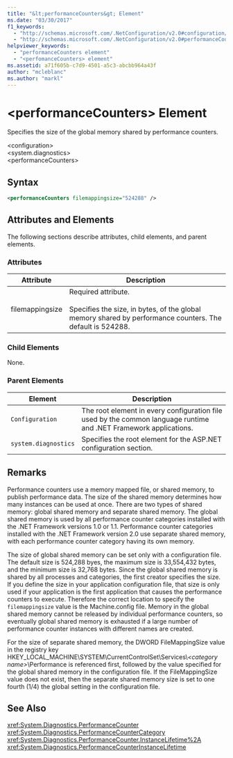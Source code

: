 ```yaml
---
title: "&lt;performanceCounters&gt; Element"
ms.date: "03/30/2017"
f1_keywords: 
  - "http://schemas.microsoft.com/.NetConfiguration/v2.0#configuration/system.diagnostics/performanceCounters"
  - "http://schemas.microsoft.com/.NetConfiguration/v2.0#performanceCounters"
helpviewer_keywords: 
  - "performanceCounters element"
  - "<perfomanceCounters> element"
ms.assetid: a71f605b-c7d9-4501-a5c3-abcbb964a43f
author: "mcleblanc"
ms.author: "markl"
---
```

# &lt;performanceCounters&gt; Element
Specifies the size of the global memory shared by performance counters.  
  
 \<configuration>  
\<system.diagnostics>  
\<performanceCounters>  
  
## Syntax  
  
```xml  
<performanceCounters filemappingsize="524288" />  
```  
  
## Attributes and Elements  
 The following sections describe attributes, child elements, and parent elements.  
  
### Attributes  
  
|Attribute|Description|  
|---------------|-----------------|  
|filemappingsize|Required attribute.<br /><br /> Specifies the size, in bytes, of the global memory shared by performance counters. The default is 524288.|  
  
### Child Elements  
 None.  
  
### Parent Elements  
  
|Element|Description|  
|-------------|-----------------|  
|`Configuration`|The root element in every configuration file used by the common language runtime and .NET Framework applications.|  
|`system.diagnostics`|Specifies the root element for the ASP.NET configuration section.|  
  
## Remarks  
 Performance counters use a memory mapped file, or shared memory, to publish performance data.  The size of the shared memory determines how many instances can be used at once.  There are two types of shared memory: global shared memory and separate shared memory.  The global shared memory is used by all performance counter categories installed with the .NET Framework versions 1.0 or 1.1.  Performance counter categories installed with the .NET Framework version 2.0 use separate shared memory, with each performance counter category having its own memory.  
  
 The size of global shared memory can be set only with a configuration file.  The default size is 524,288 byes, the maximum size is 33,554,432 bytes, and the minimum size is 32,768 bytes.  Since the global shared memory is shared by all processes and categories, the first creator specifies the size.  If you define the size in your application configuration file, that size is only used if your application is the first application that causes the performance counters to execute.  Therefore the correct location to specify the `filemappingsize` value is the Machine.config file.  Memory in the global shared memory cannot be released by individual performance counters, so eventually global shared memory is exhausted if a large number of performance counter instances with different names are created.  
  
 For the size of separate shared memory, the DWORD FileMappingSize value in the registry key HKEY_LOCAL_MACHINE\SYSTEM\CurrentControlSet\Services\\*\<category name>*\Performance is referenced first, followed by the value specified for the global shared memory in the configuration file. If the FileMappingSize value does not exist, then the separate shared memory size is set to one fourth (1/4) the global setting in the configuration file.  
  
## See Also  
 <xref:System.Diagnostics.PerformanceCounter>  
 <xref:System.Diagnostics.PerformanceCounterCategory>  
 <xref:System.Diagnostics.PerformanceCounter.InstanceLifetime%2A>  
 <xref:System.Diagnostics.PerformanceCounterInstanceLifetime>

